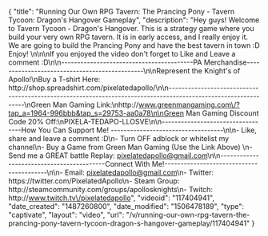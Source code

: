 {
    "title": "Running Our Own RPG Tavern: The Prancing Pony - Tavern Tycoon: Dragon's Hangover Gameplay",
    "description": "Hey guys! Welcome to Tavern Tycoon - Dragon's Hangover.  This is a strategy game where you build your very own RPG tavern.  It is in early access, and I really enjoy it. We are going to build the Prancing Pony and have the best tavern in town :D Enjoy! \n\n\nIf you enjoyed the video don't forget to Like and Leave a comment :D\n\n-----------------------------------------PA Merchandise----------------------------------------------\n\nRepresent the Knight's of Apollo!\nBuy a T-shirt Here: http:\/\/shop.spreadshirt.com\/pixelatedapollo\/\n\n---------------------------------------------------------------------------------------------------------------\nGreen Man Gaming Link:\nhttp:\/\/www.greenmangaming.com\/?tap_a=1964-996bbb&tap_s=29753-aa0a78\n\nGreen Man Gaming Discount Code 20% Off:\nPIXELA-TEDAPO-LLOSVE\n\n----------------------------------How You Can Support Me! -----------------------------------\n\n- Like, share and leave a comment :D\n- Turn OFF adblock or whitelist my channel\n- Buy a Game from Green Man Gaming (Use the Link Above) \n- Send me a GREAT battle Replay: pixelatedapollo@gmail.com\n\n------------------------------------------Connect With Me!-----------------------------------------\n\n- Email: pixelatedapollo@gmail.com\n- Twitter: https:\/\/twitter.com\/PixelatedApollo\n- Steam Group:  http:\/\/steamcommunity.com\/groups\/apollosknights\n- Twitch: http:\/\/www.twitch.tv\/pixelatedapollo",
    "videoid": "117404941",
    "date_created": "1487260800",
    "date_modified": "1506478189",
    "type": "captivate",
    "layout": "video",
    "url": "\/v\/running-our-own-rpg-tavern-the-prancing-pony-tavern-tycoon-dragon-s-hangover-gameplay\/117404941"
}